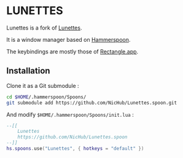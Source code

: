 # LUNETTES

Lunettes is a fork of [Lunettes].

[Lunettes]: https://github.com/scottwhudson/Lunettes

It is a window manager based on [Hammerspoon].

[Hammerspoon]: https://www.hammerspoon.org/

The keybindings are mostly those of [Rectangle.app].

[Rectangle.app]: https://rectangleapp.com/

## Installation

Clone it as a Git submodule :

```bash
cd $HOME/.hammerspoon/Spoons/
git submodule add https://github.com/NicHub/Lunettes.spoon.git
````

And modify `$HOME/.hammerspoon/Spoons/init.lua` :

```lua
--[[
    Lunettes
    https://github.com/NicHub/Lunettes.spoon
--]]
hs.spoons.use("Lunettes", { hotkeys = "default" })
```
